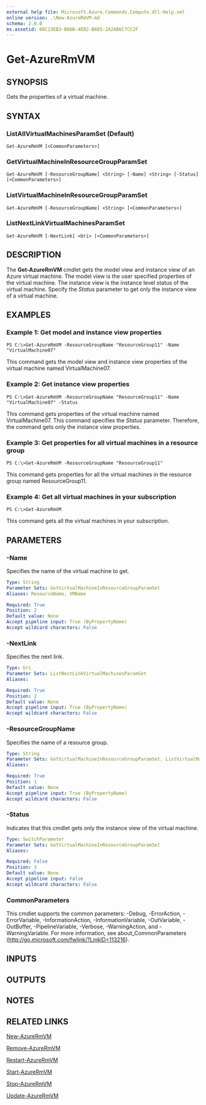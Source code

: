 ```yaml
---
external help file: Microsoft.Azure.Commands.Compute.dll-Help.xml
online version: .\New-AzureRmVM.md
schema: 2.0.0
ms.assetid: 68C13EB3-B86B-4EB2-B885-2A2AB6C7CC2F
---
```


# Get-AzureRmVM

## SYNOPSIS
Gets the properties of a virtual machine.

## SYNTAX

### ListAllVirtualMachinesParamSet (Default)
```
Get-AzureRmVM [<CommonParameters>]
```

### GetVirtualMachineInResourceGroupParamSet
```
Get-AzureRmVM [-ResourceGroupName] <String> [-Name] <String> [-Status] [<CommonParameters>]
```

### ListVirtualMachineInResourceGroupParamSet
```
Get-AzureRmVM [-ResourceGroupName] <String> [<CommonParameters>]
```

### ListNextLinkVirtualMachinesParamSet
```
Get-AzureRmVM [-NextLink] <Uri> [<CommonParameters>]
```

## DESCRIPTION
The **Get-AzureRmVM** cmdlet gets the model view and instance view of an Azure virtual machine.
The model view is the user specified properties of the virtual machine.
The instance view is the instance level status of the virtual machine.
Specify the *Status* parameter to get only the instance view of a virtual machine.

## EXAMPLES

### Example 1: Get model and instance view properties
```
PS C:\>Get-AzureRmVM -ResourceGroupName "ResourceGroup11" -Name "VirtualMachine07"
```

This command gets the model view and instance view properties of the virtual machine named VirtualMachine07.

### Example 2: Get instance view properties
```
PS C:\>Get-AzureRmVM -ResourceGroupName "ResourceGroup11" -Name "VirtualMachine07" -Status
```

This command gets properties of the virtual machine named VirtualMachine07.
This command specifies the *Status* parameter.
Therefore, the command gets only the instance view properties.

### Example 3: Get properties for all virtual machines in a resource group
```
PS C:\>Get-AzureRmVM -ResourceGroupName "ResourceGroup11"
```

This command gets properties for all the virtual machines in the resource group named ResourceGroup11.

### Example 4: Get all virtual machines in your subscription
```
PS C:\>Get-AzureRmVM
```

This command gets all the virtual machines in your subscription.

## PARAMETERS

### -Name
Specifies the name of the virtual machine to get.

```yaml
Type: String
Parameter Sets: GetVirtualMachineInResourceGroupParamSet
Aliases: ResourceName, VMName

Required: True
Position: 2
Default value: None
Accept pipeline input: True (ByPropertyName)
Accept wildcard characters: False
```

### -NextLink
Specifies the next link.

```yaml
Type: Uri
Parameter Sets: ListNextLinkVirtualMachinesParamSet
Aliases: 

Required: True
Position: 2
Default value: None
Accept pipeline input: True (ByPropertyName)
Accept wildcard characters: False
```

### -ResourceGroupName
Specifies the name of a resource group.

```yaml
Type: String
Parameter Sets: GetVirtualMachineInResourceGroupParamSet, ListVirtualMachineInResourceGroupParamSet
Aliases: 

Required: True
Position: 1
Default value: None
Accept pipeline input: True (ByPropertyName)
Accept wildcard characters: False
```

### -Status
Indicates that this cmdlet gets only the instance view of the virtual machine.

```yaml
Type: SwitchParameter
Parameter Sets: GetVirtualMachineInResourceGroupParamSet
Aliases: 

Required: False
Position: 3
Default value: None
Accept pipeline input: False
Accept wildcard characters: False
```

### CommonParameters
This cmdlet supports the common parameters: -Debug, -ErrorAction, -ErrorVariable, -InformationAction, -InformationVariable, -OutVariable, -OutBuffer, -PipelineVariable, -Verbose, -WarningAction, and -WarningVariable. For more information, see about_CommonParameters (http://go.microsoft.com/fwlink/?LinkID=113216).

## INPUTS

## OUTPUTS

## NOTES

## RELATED LINKS

[New-AzureRmVM](./New-AzureRmVM.md)

[Remove-AzureRmVM](./Remove-AzureRmVM.md)

[Restart-AzureRmVM](./Restart-AzureRmVM.md)

[Start-AzureRmVM](./Start-AzureRmVM.md)

[Stop-AzureRmVM](./Stop-AzureRmVM.md)

[Update-AzureRmVM](./Update-AzureRmVM.md)


